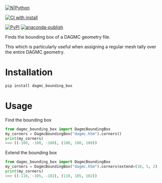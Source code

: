 
[![N|Python](https://www.python.org/static/community_logos/python-powered-w-100x40.png)](https://www.python.org)

[![CI with install](https://github.com/fusion-energy/dagmc_bounding_box/actions/workflows/ci_with_install.yml/badge.svg)](https://github.com/fusion-energy/dagmc_bounding_box/actions/workflows/ci_with_install.yml)

[![PyPI](https://img.shields.io/pypi/v/dagmc_bounding_box?color=brightgreen&label=pypi&logo=grebrightgreenen&logoColor=green)](https://pypi.org/project/paramak/)
[![anaconda-publish](https://github.com/fusion-energy/dagmc_bounding_box/actions/workflows/anaconda-publish.yml/badge.svg)](https://github.com/fusion-energy/dagmc_bounding_box/actions/workflows/anaconda-publish.yml)

Finds the bounding box of a DAGMC geometry file.

This which is particularly useful when assigning a regular mesh tally over the entire DAGMC geometry.

# Installation

```bash
pip install dagmc_bounding_box
```

# Usage

Find the bounding box
```python
from dagmc_bounding_box import DagmcBoundingBox
my_corners = DagmcBoundingBox("dagmc.h5m").corners()
print(my_corners)
>>> ((-100, -100, -100), (100, 100, 100))
```

Extend the bounding box
```python
from dagmc_bounding_box import DagmcBoundingBox
my_corners = DagmcBoundingBox("dagmc.h5m").corners(extend=(10, 5, 2)
print(my_corners)
>>> ((-110, -105, -102), (110, 105, 102))
```
